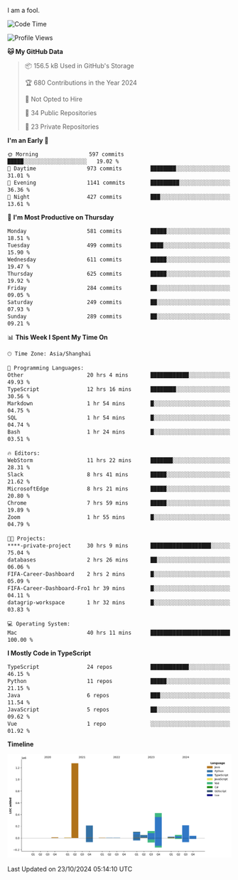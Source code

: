 I am a fool.

<!--START_SECTION:waka-->
![Code Time](http://img.shields.io/badge/Code%20Time-1%2C975%20hrs%2049%20mins-blue)

![Profile Views](http://img.shields.io/badge/Profile%20Views-0-blue)

**🐱 My GitHub Data** 

> 📦 156.5 kB Used in GitHub's Storage 
 > 
> 🏆 680 Contributions in the Year 2024
 > 
> 🚫 Not Opted to Hire
 > 
> 📜 34 Public Repositories 
 > 
> 🔑 23 Private Repositories 
 > 
**I'm an Early 🐤** 

```text
🌞 Morning                597 commits         █████░░░░░░░░░░░░░░░░░░░░   19.02 % 
🌆 Daytime                973 commits         ████████░░░░░░░░░░░░░░░░░   31.01 % 
🌃 Evening                1141 commits        █████████░░░░░░░░░░░░░░░░   36.36 % 
🌙 Night                  427 commits         ███░░░░░░░░░░░░░░░░░░░░░░   13.61 % 
```
📅 **I'm Most Productive on Thursday** 

```text
Monday                   581 commits         █████░░░░░░░░░░░░░░░░░░░░   18.51 % 
Tuesday                  499 commits         ████░░░░░░░░░░░░░░░░░░░░░   15.90 % 
Wednesday                611 commits         █████░░░░░░░░░░░░░░░░░░░░   19.47 % 
Thursday                 625 commits         █████░░░░░░░░░░░░░░░░░░░░   19.92 % 
Friday                   284 commits         ██░░░░░░░░░░░░░░░░░░░░░░░   09.05 % 
Saturday                 249 commits         ██░░░░░░░░░░░░░░░░░░░░░░░   07.93 % 
Sunday                   289 commits         ██░░░░░░░░░░░░░░░░░░░░░░░   09.21 % 
```


📊 **This Week I Spent My Time On** 

```text
🕑︎ Time Zone: Asia/Shanghai

💬 Programming Languages: 
Other                    20 hrs 4 mins       ████████████░░░░░░░░░░░░░   49.93 % 
TypeScript               12 hrs 16 mins      ████████░░░░░░░░░░░░░░░░░   30.56 % 
Markdown                 1 hr 54 mins        █░░░░░░░░░░░░░░░░░░░░░░░░   04.75 % 
SQL                      1 hr 54 mins        █░░░░░░░░░░░░░░░░░░░░░░░░   04.74 % 
Bash                     1 hr 24 mins        █░░░░░░░░░░░░░░░░░░░░░░░░   03.51 % 

🔥 Editors: 
WebStorm                 11 hrs 22 mins      ███████░░░░░░░░░░░░░░░░░░   28.31 % 
Slack                    8 hrs 41 mins       █████░░░░░░░░░░░░░░░░░░░░   21.62 % 
MicrosoftEdge            8 hrs 21 mins       █████░░░░░░░░░░░░░░░░░░░░   20.80 % 
Chrome                   7 hrs 59 mins       █████░░░░░░░░░░░░░░░░░░░░   19.89 % 
Zoom                     1 hr 55 mins        █░░░░░░░░░░░░░░░░░░░░░░░░   04.79 % 

🐱‍💻 Projects: 
****-private-project     30 hrs 9 mins       ███████████████████░░░░░░   75.04 % 
databases                2 hrs 26 mins       ██░░░░░░░░░░░░░░░░░░░░░░░   06.06 % 
FIFA-Career-Dashboard    2 hrs 2 mins        █░░░░░░░░░░░░░░░░░░░░░░░░   05.09 % 
FIFA-Career-Dashboard-Fro1 hr 39 mins        █░░░░░░░░░░░░░░░░░░░░░░░░   04.11 % 
datagrip-workspace       1 hr 32 mins        █░░░░░░░░░░░░░░░░░░░░░░░░   03.83 % 

💻 Operating System: 
Mac                      40 hrs 11 mins      █████████████████████████   100.00 % 
```

**I Mostly Code in TypeScript** 

```text
TypeScript               24 repos            ████████████░░░░░░░░░░░░░   46.15 % 
Python                   11 repos            █████░░░░░░░░░░░░░░░░░░░░   21.15 % 
Java                     6 repos             ███░░░░░░░░░░░░░░░░░░░░░░   11.54 % 
JavaScript               5 repos             ██░░░░░░░░░░░░░░░░░░░░░░░   09.62 % 
Vue                      1 repo              ░░░░░░░░░░░░░░░░░░░░░░░░░   01.92 % 
```



**Timeline**

![Lines of Code chart](https://raw.githubusercontent.com/VeejaLiu/VeejaLiu/master/assets/bar_graph.png)


 Last Updated on 23/10/2024 05:14:10 UTC
<!--END_SECTION:waka-->
